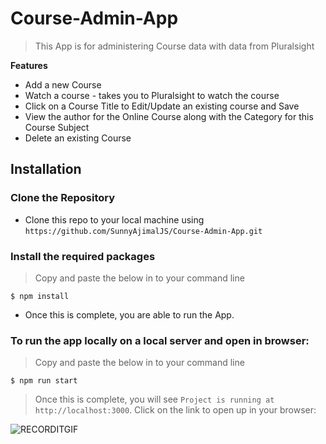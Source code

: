 # Course-Admin-App
> This App is for administering Course data with data from Pluralsight

**Features**
- Add a new Course
- Watch a course - takes you to Pluralsight to watch the course
- Click on a Course Title to Edit/Update an existing course and Save
- View the author for the Online Course along with the Category for this Course Subject
- Delete an existing Course

## Installation
### Clone the Repository
- Clone this repo to your local machine using `https://github.com/SunnyAjimalJS/Course-Admin-App.git`

### Install the required packages
> Copy and paste the below in to your command line

```shell
$ npm install 
```

- Once this is complete, you are able to run the App. 

### To run the app locally on a local server and open in browser: 
> Copy and paste the below in to your command line

```shell
$ npm run start  
```

> Once this is complete, you will see `Project is running at http://localhost:3000`. Click on the link to open up in your browser: 

![RECORDITGIF](http://g.recordit.co/zX4b3eEwyP.gif)
